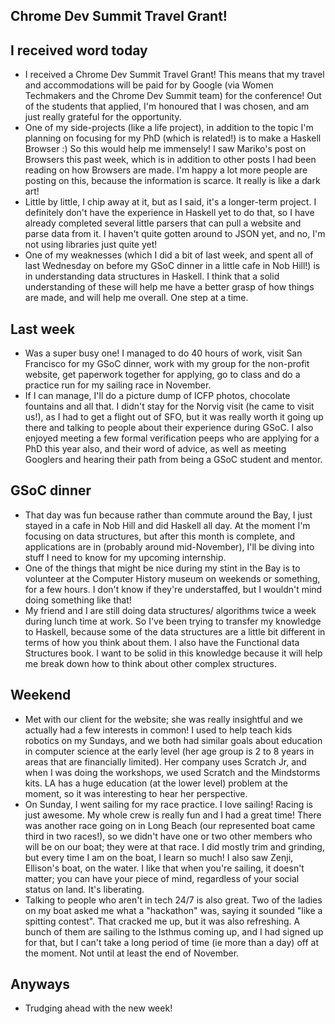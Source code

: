 ## Chrome Dev Summit Travel Grant!

## I received word today
- I received a Chrome Dev Summit Travel Grant! This means that my travel and accommodations will be paid for
  by Google (via Women Techmakers and the Chrome Dev Summit team) for the conference! Out of the students
  that applied, I'm honoured that I was chosen, and am just really grateful for the opportunity.
- One of my side-projects (like a life project), in addition to the topic I'm planning on focusing for my PhD
  (which is related!) is to make a Haskell Browser :) So this would help me immensely! I saw Mariko's post
  on Browsers this past week, which is in addition to other posts I had been reading on how Browsers are made.
  I'm happy a lot more people are posting on this, because the information is scarce. It really is like a dark
  art! 
- Little by little, I chip away at it, but as I said, it's a longer-term project. I definitely don't have the 
  experience in Haskell yet to do that, so I have already completed several little parsers that can pull a website
  and parse data from it. I haven't quite gotten around to JSON yet, and no, I'm not using libraries just quite yet!
- One of my weaknesses (which I did a bit of last week, and spent all of last Wednesday on before my GSoC dinner
  in a little cafe in Nob Hill!)
  is in understanding data structures in Haskell. I think that a solid understanding of these will help me have a better
  grasp of how things are made, and will help me overall. One step at a time. 

## Last week
- Was a super busy one! I managed to do 40 hours of work, visit San Francisco for my GSoC dinner, work with my group
  for the non-profit website, get paperwork together for applying, go to class and do a practice run for my sailing race in November.
- If I can manage, I'll do a picture dump of ICFP photos, chocolate fountains and all that. I didn't stay for the Norvig
  visit (he came to visit us!), as I had to get a flight out of SFO, but it was really worth it going up there and talking to people about
  their experience during GSoC. I also enjoyed meeting a few formal verification peeps who are applying for a PhD this year
  also, and their word of advice, as well as meeting Googlers and hearing their path from being a GSoC student and mentor.
  
## GSoC dinner
- That day was fun because rather than commute around the Bay, I just stayed in a cafe in Nob Hill and did Haskell all day.
  At the moment I'm focusing on data structures, but after this month is complete, and applications are in (probably around
  mid-November), I'll be diving into stuff I need to know for my upcoming internship.
- One of the things that might be nice during my stint in the Bay is to volunteer at the Computer History museum on weekends
  or something, for a few hours. I don't know if they're understaffed, but I wouldn't mind doing something like that!
- My friend and I are still doing data structures/ algorithms twice a week during lunch time at work. So I've been trying 
  to transfer my knowledge to Haskell, because some of the data structures are a little bit different in terms of how you
  think about them. I also have the Functional data Structures book. I want to be solid in this knowledge because it will
  help me break down how to think about other complex structures.

## Weekend

- Met with our client for the website; she was really insightful and we actually had a few interests in common! I used to 
  help teach kids robotics on my Sundays, and we both had similar goals about education in computer science at the early
  level (her age group is 2 to 8 years in areas that are financially limited). Her company uses Scratch Jr, and when I was
  doing the workshops, we used Scratch and the Mindstorms kits. LA has a huge education (at the lower level) problem at the moment,
  so it was interesting to hear her perspective.
- On Sunday, I went sailing for my race practice. I love sailing! Racing is just awesome. My whole crew is really fun and I 
  had a great time! There was another race going on in Long Beach (our represented boat came third in two races!), so we didn't have one or two other members who will be on
  our boat; they were at that race. I did mostly trim and grinding, but every time I am on the boat, I learn so much!
  I also saw Zenji, Ellison's boat, on the water. I like that when you're sailing, it doesn't matter; you can have your piece 
  of mind, regardless of your social status on land. It's liberating. 
- Talking to people who aren't in tech 24/7 is also great. Two of the ladies on my boat asked me what a "hackathon" was,
  saying it sounded "like a spitting contest". That cracked me up, but it was also refreshing. A bunch of them are sailing
  to the Isthmus coming up, and I had signed up for that, but I can't take a long period of time (ie more than a day) off
  at the moment. Not until at least the end of November.
  
## Anyways
- Trudging ahead with the new week!
  



